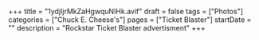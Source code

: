 +++
title = "1ydjIjrMkZaHgwquNIHk.avif"
draft = false
tags = ["Photos"]
categories = ["Chuck E. Cheese's"]
pages = ["Ticket Blaster"]
startDate = ""
description = "Rockstar Ticket Blaster advertisment"
+++

